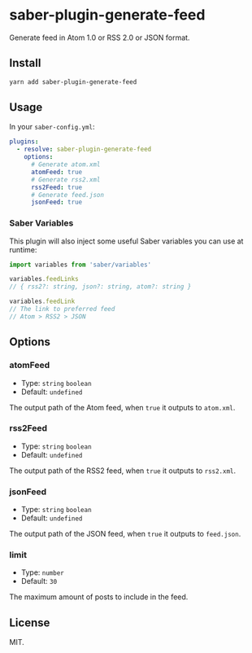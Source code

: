 # saber-plugin-generate-feed

Generate feed in Atom 1.0 or RSS 2.0 or JSON format.

## Install

```bash
yarn add saber-plugin-generate-feed
```

## Usage

In your `saber-config.yml`:

```yml
plugins:
  - resolve: saber-plugin-generate-feed
    options:
      # Generate atom.xml
      atomFeed: true
      # Generate rss2.xml
      rss2Feed: true
      # Generate feed.json
      jsonFeed: true
```

### Saber Variables

This plugin will also inject some useful Saber variables you can use at runtime:

```js
import variables from 'saber/variables'

variables.feedLinks
// { rss2?: string, json?: string, atom?: string }

variables.feedLink
// The link to preferred feed
// Atom > RSS2 > JSON
```

## Options

### atomFeed

- Type: `string` `boolean`
- Default: `undefined`

The output path of the Atom feed, when `true` it outputs to `atom.xml`.

### rss2Feed

- Type: `string` `boolean`
- Default: `undefined`

The output path of the RSS2 feed, when `true` it outputs to `rss2.xml`.

### jsonFeed

- Type: `string` `boolean`
- Default: `undefined`

The output path of the JSON feed, when `true` it outputs to `feed.json`.

### limit

- Type: `number`
- Default: `30`

The maximum amount of posts to include in the feed.

## License

MIT.
